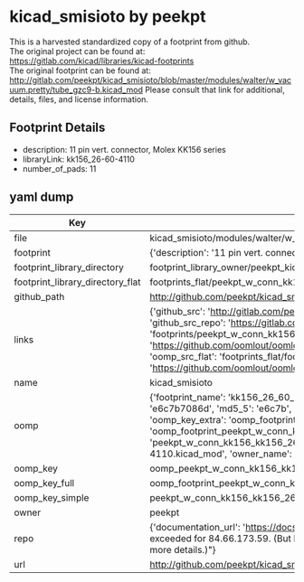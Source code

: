 # kicad_smisioto by peekpt  
This is a harvested standardized copy of a footprint from github.  
The original project can be found at:  
https://gitlab.com/kicad/libraries/kicad-footprints  
The original footprint can be found at:
http://gitlab.com/peekpt/kicad_smisioto/blob/master/modules/walter/w_vacuum.pretty/tube_gzc9-b.kicad_mod
Please consult that link for additional, details, files, and license information.  
## Footprint Details
* description: 11 pin vert. connector, Molex KK156 series  
* libraryLink: kk156_26-60-4110  
* number_of_pads: 11  
## yaml dump  
| Key | Value |  
| --- | --- |  
| file | kicad_smisioto/modules/walter/w_conn_kk156.pretty/kk156_26-60-4110.kicad_mod |  
| footprint | {'description': '11 pin vert. connector, Molex KK156 series', 'libraryLink': 'kk156_26-60-4110', 'number_of_pads': 11} |  
| footprint_library_directory | footprint_library_owner/peekpt_kicad_smisioto |  
| footprint_library_directory_flat | footprints_flat/peekpt_w_conn_kk156_kk156_26_60_4110/working |  
| github_path | http://github.com/peekpt/kicad_smisioto/blob/master/modules/walter/w_conn_kk156.pretty/kk156_26-60-4110.kicad_mod |  
| links | {'github_src': 'http://gitlab.com/peekpt/kicad_smisioto/blob/master/modules/walter/w_vacuum.pretty/tube_gzc9-b.kicad_mod', 'github_src_repo': 'https://gitlab.com/kicad/libraries/kicad-footprints', 'oomp_bot': 'footprints/peekpt_w_conn_kk156_kk156_26_60_4110/working', 'oomp_bot_github': 'https://github.com/oomlout/oomlout_oomp_footprint_bot/tree/main/footprints/peekpt_w_conn_kk156_kk156_26_60_4110/working', 'oomp_src_flat': 'footprints_flat/footprints_flat/peekpt_w_conn_kk156_kk156_26_60_4110/working', 'oomp_src_flat_github': 'https://github.com/oomlout/oomlout_oomp_footprint_src/tree/main/footprints_flat/peekpt_w_conn_kk156_kk156_26_60_4110/working'} |  
| name | kicad_smisioto |  
| oomp | {'footprint_name': 'kk156_26_60_4110', 'library_name': 'w_conn_kk156', 'md5': 'e6c7b7086d2bf1618b3cfeb8dcae3520', 'md5_10': 'e6c7b7086d', 'md5_5': 'e6c7b', 'md5_6': 'e6c7b7', 'oomp_key': 'oomp_peekpt_w_conn_kk156_kk156_26_60_4110', 'oomp_key_extra': 'oomp_footprint_peekpt_w_conn_kk156_kk156_26_60_4110', 'oomp_key_full': 'oomp_footprint_peekpt_w_conn_kk156_kk156_26_60_4110_e6c7b7', 'oomp_key_simple': 'peekpt_w_conn_kk156_kk156_26_60_4110', 'original_filename': 'kicad_smisioto/modules/walter/w_conn_kk156.pretty/kk156_26-60-4110.kicad_mod', 'owner_name': 'peekpt'} |  
| oomp_key | oomp_peekpt_w_conn_kk156_kk156_26_60_4110 |  
| oomp_key_full | oomp_footprint_peekpt_w_conn_kk156_kk156_26_60_4110 |  
| oomp_key_simple | peekpt_w_conn_kk156_kk156_26_60_4110 |  
| owner | peekpt |  
| repo | {'documentation_url': 'https://docs.github.com/rest/overview/resources-in-the-rest-api#rate-limiting', 'message': "API rate limit exceeded for 84.66.173.59. (But here's the good news: Authenticated requests get a higher rate limit. Check out the documentation for more details.)"} |  
| url | http://github.com/peekpt/kicad_smisioto |  

